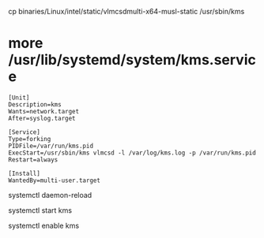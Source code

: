 

cp binaries/Linux/intel/static/vlmcsdmulti-x64-musl-static /usr/sbin/kms

# more /usr/lib/systemd/system/kms.service
```
[Unit]
Description=kms
Wants=network.target
After=syslog.target

[Service]
Type=forking
PIDFile=/var/run/kms.pid
ExecStart=/usr/sbin/kms vlmcsd -l /var/log/kms.log -p /var/run/kms.pid
Restart=always

[Install]
WantedBy=multi-user.target
```

systemctl daemon-reload

systemctl start kms

systemctl enable kms
